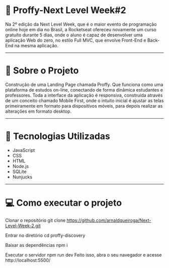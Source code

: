 # :rocket: Proffy-Next Level Week#2 

Na 2º edição da Next Level Week, que é o maior evento de programação online hoje em dia no Brasil, a Rocketseat ofereceu novamente um curso gratuíto durante 5 dias, onde o aluno é capaz de desenvolver uma aplicação Web do zero, no estilo Full MVC, que envolve Front-End e Back-End na mesma aplicação.

---

# 📝 Sobre o Projeto 

Construção de uma Landing Page chamada Proffy. Que funciona como uma plataforma de estudos on-line, conectando de forma dinâmica estudantes e professores. Toda a interface da aplicação é responsiva, construída através de um conceito chamado Mobile First, onde o intuito inicial é ajustar as telas primeiramente em formato para dispositivos móveis, para depois realizar as alterações em formato desktop.

---

# 📱 Tecnologias Utilizadas 

* JavaScript
* CSS
* HTML
* Node.js
* SQLite
* Nunjucks

---

# :computer: Como executar o projeto

Clonar o repositório
git clone https://github.com/arnaldqueiroga/Next-Level-Week-2.git

Entrar no diretório
cd proffy-discovery

Baixar as dependências
npm i

Executar o servidor
npm run dev
Feito isso, abra o seu navegador e acesse http://localhost:5500/
